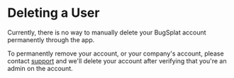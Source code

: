 # Deleting a User

Currently, there is no way to manually delete your BugSplat account permanently through the app. 

To permanently remove your account, or your company's account, please contact [support](mailto:support@bugsplat.com) and we'll delete your account after verifying that you're an admin on the account.

